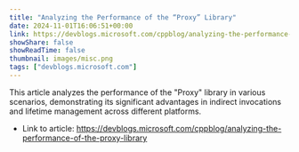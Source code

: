 ```yaml
---
title: "Analyzing the Performance of the “Proxy” Library"
date: 2024-11-01T16:06:51+00:00
link: https://devblogs.microsoft.com/cppblog/analyzing-the-performance-of-the-proxy-library
showShare: false
showReadTime: false
thumbnail: images/misc.png
tags: ["devblogs.microsoft.com"]
---
```

This article analyzes the performance of the "Proxy" library in various scenarios, demonstrating its significant advantages in indirect invocations and lifetime management across different platforms.

- Link to article: https://devblogs.microsoft.com/cppblog/analyzing-the-performance-of-the-proxy-library